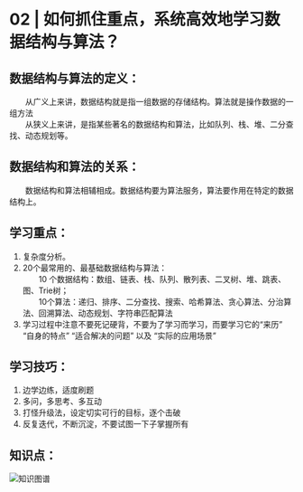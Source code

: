 # 02 | 如何抓住重点，系统高效地学习数据结构与算法？

## 数据结构与算法的定义：
&emsp;&emsp;从广义上来讲，数据结构就是指一组数据的存储结构。算法就是操作数据的一组方法  
&emsp;&emsp;从狭义上来讲，是指某些著名的数据结构和算法，比如队列、栈、堆、二分查找、动态规划等。

## 数据结构和算法的关系：
&emsp;&emsp;数据结构和算法相辅相成。数据结构要为算法服务，算法要作用在特定的数据结构上。
   
## 学习重点：
1. 复杂度分析。
2. 20个最常用的、最基础数据结构与算法：  
&emsp;&emsp;10 个数据结构：数组、链表、栈、队列、散列表、二叉树、堆、跳表、图、Trie树；  
&emsp;&emsp;10个算法：递归、排序、二分查找、搜索、哈希算法、贪心算法、分治算法、回溯算法、动态规划、字符串匹配算法
3. 学习过程中注意不要死记硬背，不要为了学习而学习，而要学习它的“来历” “自身的特点” “适合解决的问题” 以及 “实际的应用场景”
   
## 学习技巧：
1. 边学边练，适度刷题  
2. 多问，多思考、多互动
3. 打怪升级法，设定切实可行的目标，逐个击破
4. 反复迭代，不断沉淀，不要试图一下子掌握所有

## **知识点：**
![知识图谱](https://markdown-bucket.oss-cn-shenzhen.aliyuncs.com/image/BeautyOfDataStructureAndAlgorithms/KnowledgePoints.png)
